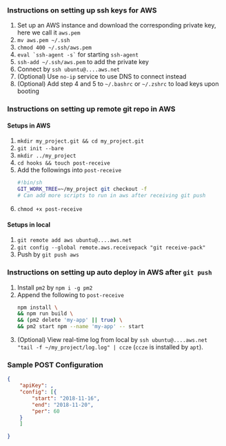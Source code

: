 ### Instructions on setting up ssh keys for AWS

1. Set up an AWS instance and download the corresponding private key, here we call it `aws.pem`
2. `mv aws.pem ~/.ssh`
3. `chmod 400 ~/.ssh/aws.pem`
4. `` eval `ssh-agent -s` `` for starting `ssh-agent`
5. `ssh-add ~/.ssh/aws.pem` to add the private key
6. Connect by `ssh ubuntu@....aws.net`
7. (Optional) Use `no-ip` service to use DNS to connect instead
8. (Optional) Add step 4 and 5 to `~/.bashrc` or `~/.zshrc` to load keys upon booting

### Instructions on setting up remote git repo in AWS

#### Setups in AWS

1. `mkdir my_project.git && cd my_project.git`
2. `git init --bare`
3. `mkdir ../my_project`
4. `cd hooks && touch post-receive`
5. Add the followings into `post-receive`
   ```sh
   #!bin/sh
   GIT_WORK_TREE=~/my_project git checkout -f
   # Can add more scripts to run in aws after receiving git push
   ```
6. `chmod +x post-receive`

#### Setups in local

1. `git remote add aws ubuntu@....aws.net`
2. `git config --global remote.aws.receivepack "git receive-pack"`
3. Push by `git push aws`

### Instructions on setting up auto deploy in AWS after `git push`

1. Install `pm2` by `npm i -g pm2`
2. Append the following to `post-receive`
   ```sh
   npm install \
   && npm run build \
   && (pm2 delete 'my-app' || true) \
   && pm2 start npm --name 'my-app' -- start
   ```
3. (Optional) View real-time log from local by `ssh ubuntu@....aws.net "tail -f ~/my_project/log.log" | ccze` (`ccze` is installed by `apt`).

### Sample POST Configuration

```json
{
	"apiKey": ,
	"config": [{
		"start": "2018-11-16",
		"end": "2018-11-20",
		"per": 60
	}
	]

}
```
